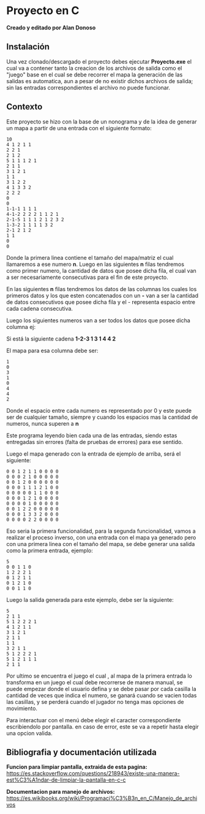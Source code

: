# Proyecto en C

**Creado y editado por Alan Donoso**
## Instalación

Una vez clonado/descargado el proyecto debes ejecutar **Proyecto.exe** el cual va a contener tanto la creacion de los archivos de salida como el "juego" base en el cual se debe recorrer el mapa la generación de las salidas es automatica, aun a pesar de no existir dichos archivos de salida; sin las entradas correspondientes el archivo no puede funcionar.

## Contexto
Este proyecto se hizo con la base de un nonograma y de la idea de generar un mapa a partir de una entrada con el siguiente formato:



    10
    4 1 2 1 1
    2 2 1
    2 1 2
    5 1 1 1 2 1
    2 1 1
    3 1 2 1
    1 1
    3 1 2 2
    4 1 3 3 2
    2 2 2
    0
    0
    1-1-1 1 1 1
    4-1-2 2 2 2 1 1 2 1
    2-1-5 1 1 1 2 1 2 3 2
    1-3-2 1 1 1 1 3 2
    2-1 2 1 2
    1 1
    0
    0

Donde la primera linea contiene el tamaño del mapa/matriz el cual llamaremos a ese numero **n**.
Luego en las siguientes **n** filas tendremos como primer numero, la cantidad de datos que posee dicha fila, el cual van a ser necesariamente consecutivas para el fin de este proyecto.

En las siguientes **n** filas tendremos los datos de las columnas los cuales los primeros datos y los que esten concatenados con un **-** van a ser la cantidad de datos consecutivos que posee dicha fila y el - representa espacio entre cada cadena consecutiva.

Luego los siguientes numeros van a ser todos los datos que posee dicha columna
ej:

Si está la siguiente cadena **1-2-3 1 3 1 4 4 2**

El mapa para esa columna debe ser:


    1
    0
    3
    1
    0
    4
    4
    2


Donde el espacio entre cada numero es representado por 0 y este puede ser de cualquier tamaño, siempre y cuando los espacios mas la cantidad de numeros, nunca superen a **n**

Este programa leyendo bien cada una de las entradas, siendo estas entregadas sin errores (falta de pruebas de errores) para ese sentido.

Luego el mapa generado con la entrada de ejemplo de arriba, será el siguiente:



    0 0 1 2 1 1 0 0 0 0
    0 0 0 2 1 0 0 0 0 0
    0 0 1 2 0 0 0 0 0 0
    0 0 0 1 1 1 2 1 0 0
    0 0 0 0 0 1 1 0 0 0
    0 0 0 1 2 1 0 0 0 0
    0 0 0 0 1 0 0 0 0 0
    0 0 1 2 2 0 0 0 0 0
    0 0 0 1 3 3 2 0 0 0
    0 0 0 0 2 2 0 0 0 0

Eso seria la primera funcionalidad, para la segunda funcionalidad, vamos a realizar el proceso inverso, con una entrada con el mapa ya generado pero con una primera linea con el tamaño del mapa, se debe generar una salida como la primera entrada, ejemplo:



    5
    0 0 1 1 0
    1 2 2 2 1
    0 1 2 1 1
    0 1 2 1 0
    0 0 1 1 0


Luego la salida generada para este ejemplo, debe ser la siguiente:



    5
    2 1 1
    5 1 2 2 2 1
    4 1 2 1 1
    3 1 2 1
    2 1 1
    1 1
    3 2 1 1
    5 1 2 2 2 1
    5 1 2 1 1 1
    2 1 1

Por ultimo se encuentra el juego el cual , al mapa de la primera entrada lo transforma en un juego el cual debe recorrerse de manera manual, se puede empezar donde el usuario defina y se debe pasar por cada casilla la cantidad de veces que indica el numero, se ganará cuando se vacien todas las casillas, y se perderá cuando el jugador no tenga mas opciones de movimiento.


Para interactuar con el menú debe elegir el caracter correspondiente escribiendolo por pantalla. en caso de error, este se va a repetir hasta elegir una opcion valida.

## Bibliografia y documentación utilizada

**Funcion para limpiar pantalla, extraida de esta pagina:**
 https://es.stackoverflow.com/questions/218943/existe-una-manera-est%C3%A1ndar-de-limpiar-la-pantalla-en-c-c

 **Documentacion para manejo de archivos:**
 https://es.wikibooks.org/wiki/Programaci%C3%B3n_en_C/Manejo_de_archivos
